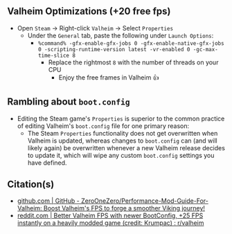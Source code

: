 <!-- https://github.com/mcavallo-git/Coding/blob/main/windows/Steam/Steam%20-%20Valheim%20Optimizations.md -->

## Valheim Optimizations (+20 free fps)

- Open `Steam` → Right-click `Valheim` → Select `Properties`
  <br />
  - Under the `General` tab, paste the following under `Launch Options`:
    <br />
    - `%command% -gfx-enable-gfx-jobs 0 -gfx-enable-native-gfx-jobs 0 -scripting-runtime-version latest -vr-enabled 0 -gc-max-time-slice 8`
      <br />
      - Replace the rightmost `8` with the number of threads on your CPU
        <br />
        - Enjoy the free frames in Valheim :thumbsup:


## Rambling about `boot.config`
  - Editing the Steam game's `Properties` is superior to the common practice of editing Valheim's `boot.config` file for one primary reason:
    <br />
    - The Steam `Properties` functionality does not get overwritten when Valheim is updated, whereas changes to `boot.config` can (and will likely again) be overwritten whenever a new Valheim release decides to update it, which will wipe any custom `boot.config` settings you have defined.


## Citation(s)
  - [github.com  |  GitHub - ZeroOneZero/Performance-Mod-Guide-For-Valheim: Boost Valheim's FPS to forge a smoother Viking journey!](https://github.com/ZeroOneZero/Performance-Mod-Guide-For-Valheim)
  - [reddit.com  |  Better Valheim FPS with newer BootConfig, +25 FPS instantly on a heavily modded game (credit: Krumpac) : r/valheim](https://www.reddit.com/r/valheim/comments/1ccum0s/comment/l19dwox/?utm_source=share&utm_medium=web3x&utm_name=web3xcss&utm_term=1&utm_content=share_button)